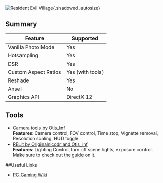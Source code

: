 ![Resident Evil Village](Images\revillage_header.png "Shot by ItsYFP"){.shadowed .autosize}

## Summary

Feature | Supported
--|--
Vanilla Photo Mode | Yes
Hotsampling | Yes 
DSR | Yes
Custom Aspect Ratios | Yes (with tools)
Reshade | Yes
Ansel | No
Graphics API | DirectX 12
 
## Tools

* [Camera tools by Otis_Inf](https://www.patreon.com/Otis_Inf/posts)  
**Features**: Camera control, FOV control, Time stop, Vignette removal, Resolution scaling, HUD toggle
* [RELit by Originalnicodr and Otis_inf](https://github.com/originalnicodr/RELit)  
**Features**: Lighting Control, turn off scene lights, exposure control.  
Make sure to check out [the guide](../GeneralGuides/relit.htm) on it.

##Useful Links

* [PC Gaming Wiki](https://www.pcgamingwiki.com/wiki/Resident_Evil_Village)